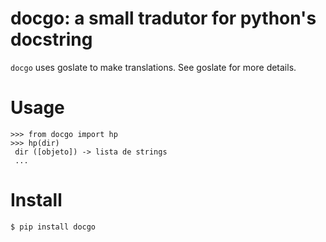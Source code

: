 docgo: a small tradutor for python's docstring
===============================================

``docgo`` uses goslate to make translations. See goslate for more details.

Usage
=====
```
>>> from docgo import hp
>>> hp(dir)
 dir ([objeto]) -> lista de strings
 ...
 ```

 Install
 =======

 ```
 $ pip install docgo
 ```
